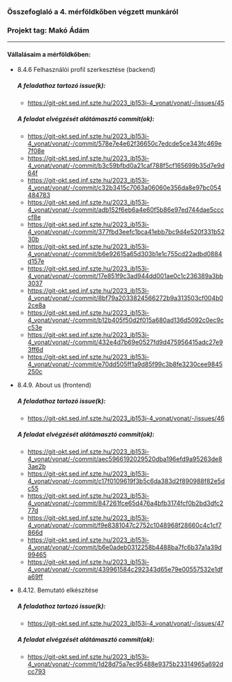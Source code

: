 ### Összefoglaló a 4. mérföldkőben végzett munkáról

### Projekt tag: Makó Ádám

___

#### Vállalásaim a mérföldkőben: 

 - 8.4.6 Felhasználói profil szerkesztése (backend)

    ##### A feladathoz tartozó issue(k):

     - https://git-okt.sed.inf.szte.hu/2023_ib153i-4_vonat/vonat/-/issues/45

    ##### A feladat elvégzését alátámasztó commit(ok):

     - https://git-okt.sed.inf.szte.hu/2023_ib153i-4_vonat/vonat/-/commit/578e7e4e62f36650c7edcde5ce343fc469e7f08e
     - https://git-okt.sed.inf.szte.hu/2023_ib153i-4_vonat/vonat/-/commit/b3c59bfbd0a21caf788f5cf165699b35d7e9d64f
     - https://git-okt.sed.inf.szte.hu/2023_ib153i-4_vonat/vonat/-/commit/c32b3415c7063a06060e356da8e97bc054484783
     - https://git-okt.sed.inf.szte.hu/2023_ib153i-4_vonat/vonat/-/commit/adb152f6eb6a4e60f5b86e97ed744dae5ccccf8e
     - https://git-okt.sed.inf.szte.hu/2023_ib153i-4_vonat/vonat/-/commit/377fbd3eefc1bca41ebb7bc9d4e520f331b5230b
     - https://git-okt.sed.inf.szte.hu/2023_ib153i-4_vonat/vonat/-/commit/b6e92615a65d303b1e1c755cd22adbd0884d157e
     - https://git-okt.sed.inf.szte.hu/2023_ib153i-4_vonat/vonat/-/commit/17e851f9c3ad944dd001ae0c1c236389a3bb3037
     - https://git-okt.sed.inf.szte.hu/2023_ib153i-4_vonat/vonat/-/commit/8bf79a2033824566272b9a313503cf004b02ce8a
     - https://git-okt.sed.inf.szte.hu/2023_ib153i-4_vonat/vonat/-/commit/b12b405f50d2f015a680ad136d5092c0ec9cc53e
     - https://git-okt.sed.inf.szte.hu/2023_ib153i-4_vonat/vonat/-/commit/432e4d7b69e0527fd9d475956415adc27e93ff6d
     - https://git-okt.sed.inf.szte.hu/2023_ib153i-4_vonat/vonat/-/commit/e70dd505ff1a9d85f99c3b8fe3230cee9845250c

 - 8.4.9. About us (frontend)

    ##### A feladathoz tartozó issue(k):

     - https://git-okt.sed.inf.szte.hu/2023_ib153i-4_vonat/vonat/-/issues/46

    ##### A feladat elvégzését alátámasztó commit(ok):

     - https://git-okt.sed.inf.szte.hu/2023_ib153i-4_vonat/vonat/-/commit/aec5966192029520dba196efd9a95263de83ae2b
     - https://git-okt.sed.inf.szte.hu/2023_ib153i-4_vonat/vonat/-/commit/c17f0109619f3b5c6da383d2f890988f82e5dc55
     - https://git-okt.sed.inf.szte.hu/2023_ib153i-4_vonat/vonat/-/commit/847261fce65d476a4bfb3174fcf0b2bd3dfc277d
     - https://git-okt.sed.inf.szte.hu/2023_ib153i-4_vonat/vonat/-/commit/f9e8381047c2752c1048968f28660c4c1cf7866d
     - https://git-okt.sed.inf.szte.hu/2023_ib153i-4_vonat/vonat/-/commit/b6e0adeb0312258b4488ba7fc6b37a1a39d99465
     - https://git-okt.sed.inf.szte.hu/2023_ib153i-4_vonat/vonat/-/commit/439961584c292343d65e79e00557532e1dfa69ff

 - 8.4.12. Bemutató elkészítése

    ##### A feladathoz tartozó issue(k):

     - https://git-okt.sed.inf.szte.hu/2023_ib153i-4_vonat/vonat/-/issues/47

    ##### A feladat elvégzését alátámasztó commit(ok):

     - https://git-okt.sed.inf.szte.hu/2023_ib153i-4_vonat/vonat/-/commit/1d28d75a7ec95488e9375b23314965a692dcc793
